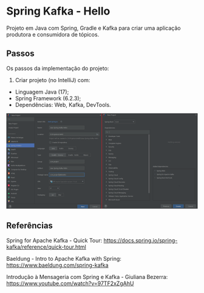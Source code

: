 # Spring Kafka - Hello
Projeto em Java com Spring, Gradle e Kafka para criar uma aplicação produtora e consumidora de tópicos.


## Passos
Os passos da implementação do projeto:

1. Criar projeto (no IntelliJ) com:
- Linguagem Java (17);
- Spring Framework (6.2.3);
- Dependências: Web, Kafka, DevTools.

![Img-01-IntelliJ](images/Img-01-IntelliJ.png)


## Referências
Spring for Apache Kafka - Quick Tour:
https://docs.spring.io/spring-kafka/reference/quick-tour.html

Baeldung - Intro to Apache Kafka with Spring:
https://www.baeldung.com/spring-kafka

Introdução à Mensageria com Spring e Kafka - Giuliana Bezerra: 
https://www.youtube.com/watch?v=97TF2xZgAhU